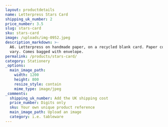 ```yaml
---
layout: productdetails
name: Letterpress Stars Card
shipping_uk_number: 2
price_number: 3.5
slug: stars-card
sku: stars-card
image: /uploads/img-0952.jpeg
description_markdown: >-
  A6. Letterpress on handmade paper, on a recycled blank card. Paper colours may
  vary. Comes bagged with envelope.
permalink: /products/stars-card/
category: Stationery
_options:
  main_image_path:
    width: 1200
    height: 800
    resize_style: contain
    mime_type: image/jpeg
_comments:
  shipping_uk_number: Add the UK shipping cost
  price_number: Digits only
  sku: Your own unique product reference
  main_image_path: Upload an image
  category: i.e. tableware
---
```

